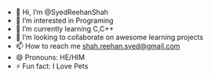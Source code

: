 - 👋 Hi, I’m @SyedReehanShah
- 👀 I’m interested in Programing 
- 🌱 I’m currently learning C,C++
- 💞️ I’m looking to collaborate on awesome learning projects
- 📫 How to reach me shah.reehan.syed@gmail.com
- 😄 Pronouns: HE/HIM
- ⚡ Fun fact: I Love Pets

<!---
SyedReehanShah/SyedReehanShah is a ✨ special ✨ repository because its `README.md` (this file) appears on your GitHub profile.
You can click the Preview link to take a look at your changes.
--->
